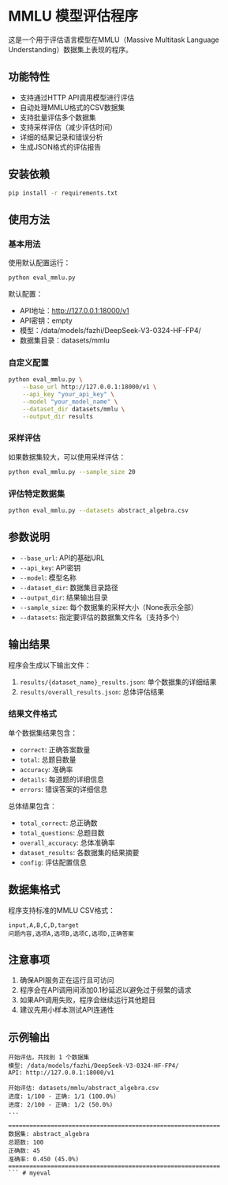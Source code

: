 # MMLU 模型评估程序

这是一个用于评估语言模型在MMLU（Massive Multitask Language Understanding）数据集上表现的程序。

## 功能特性

- 支持通过HTTP API调用模型进行评估
- 自动处理MMLU格式的CSV数据集
- 支持批量评估多个数据集
- 支持采样评估（减少评估时间）
- 详细的结果记录和错误分析
- 生成JSON格式的评估报告

## 安装依赖

```bash
pip install -r requirements.txt
```

## 使用方法

### 基本用法

使用默认配置运行：

```bash
python eval_mmlu.py
```

默认配置：
- API地址：http://127.0.0.1:18000/v1
- API密钥：empty
- 模型：/data/models/fazhi/DeepSeek-V3-0324-HF-FP4/
- 数据集目录：datasets/mmlu

### 自定义配置

```bash
python eval_mmlu.py \
    --base_url http://127.0.0.1:18000/v1 \
    --api_key "your_api_key" \
    --model "your_model_name" \
    --dataset_dir datasets/mmlu \
    --output_dir results
```

### 采样评估

如果数据集较大，可以使用采样评估：

```bash
python eval_mmlu.py --sample_size 20
```

### 评估特定数据集

```bash
python eval_mmlu.py --datasets abstract_algebra.csv
```

## 参数说明

- `--base_url`: API的基础URL
- `--api_key`: API密钥
- `--model`: 模型名称
- `--dataset_dir`: 数据集目录路径
- `--output_dir`: 结果输出目录
- `--sample_size`: 每个数据集的采样大小（None表示全部）
- `--datasets`: 指定要评估的数据集文件名（支持多个）

## 输出结果

程序会生成以下输出文件：

1. `results/{dataset_name}_results.json`: 单个数据集的详细结果
2. `results/overall_results.json`: 总体评估结果

### 结果文件格式

单个数据集结果包含：
- `correct`: 正确答案数量
- `total`: 总题目数量
- `accuracy`: 准确率
- `details`: 每道题的详细信息
- `errors`: 错误答案的详细信息

总体结果包含：
- `total_correct`: 总正确数
- `total_questions`: 总题目数
- `overall_accuracy`: 总体准确率
- `dataset_results`: 各数据集的结果摘要
- `config`: 评估配置信息

## 数据集格式

程序支持标准的MMLU CSV格式：

```csv
input,A,B,C,D,target
问题内容,选项A,选项B,选项C,选项D,正确答案
```

## 注意事项

1. 确保API服务正在运行且可访问
2. 程序会在API调用间添加0.1秒延迟以避免过于频繁的请求
3. 如果API调用失败，程序会继续运行其他题目
4. 建议先用小样本测试API连通性

## 示例输出

```
开始评估，共找到 1 个数据集
模型: /data/models/fazhi/DeepSeek-V3-0324-HF-FP4/
API: http://127.0.0.1:18000/v1

开始评估: datasets/mmlu/abstract_algebra.csv
进度: 1/100 - 正确: 1/1 (100.0%)
进度: 2/100 - 正确: 1/2 (50.0%)
...

============================================================
数据集: abstract_algebra
总题数: 100
正确数: 45
准确率: 0.450 (45.0%)
============================================================
``` # myeval

